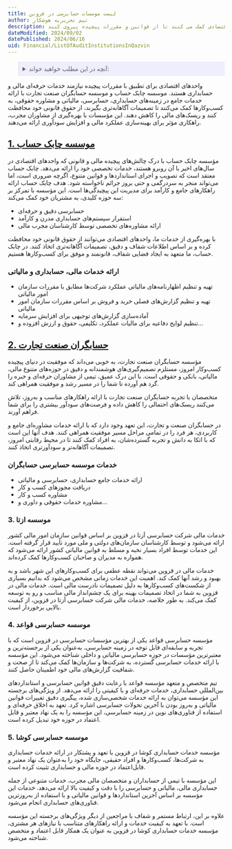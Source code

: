 ```yaml
---
title: لیست موسسات حسابرسی در قزوین
author: تیم تحریریه هوشکار
description: موسسات حسابرسی در قزوین، با ارائه خدمات تخصصی در زمینه های حسابداری، حسابرسی، مالیات و مشاوره حقوقی، به شرکت ها و واحدهای اقتصادی کمک می کنند تا از قوانین و مقررات پیچیده پیروی کنند
dateModified: 2024/09/02
datePublished: 2024/06/16
uid: Financial/ListOfAuditInstitutionsInQazvin
---
```


<blockquote style="background-color:#eeeefc; padding:0.5rem">
<details>
  <summary>آنچه در این مطلب خواهید خواند:</summary>
    <ul>
    <li>1. موسسه چابک حساب</li>
    <ul>
    <li>ارائه خدمات مالی، حسابداری و مالیاتی</li>
    </ul>
    <li>2. حسابگران صنعت تجارت</li>
    <ul>
    <li>خدمات موسسه حسابرسی حسابگران</li>
    </ul>
    <li>3.	موسسه ازتا</li>
    <li>4.	موسسه حسابرسی قواعد</li>
    <li>5.	موسسه حسابرسی کوشا</li>
</details>
</blockquote>

واحدهای اقتصادی برای تطبیق با مقررات پیچیده نیازمند خدمات حرفه‌ای مالی و حسابداری هستند. موسسه چابک حساب و موسسه حسابگران صنعت تجارت با ارائه خدمات جامع در زمینه‌های حسابداری، حسابرسی، مالیاتی و مشاوره حقوقی، به کسب‌وکارها کمک می‌کنند تا تصمیمات آگاهانه‌تری بگیرند، از حقوق قانونی خود محافظت کنند و ریسک‌های مالی را کاهش دهند. این مؤسسات با بهره‌گیری از مشاوران مجرب، راهکاری مؤثر برای بهینه‌سازی عملکرد مالی و افزایش سودآوری ارائه می‌دهند.

## <a href="https://www.hooshkar.com/Agents/ChabokHesab" target="_blank">1.	موسسه چابک حساب</a> 

مؤسسه چابک حساب با درک چالش‌های پیچیده مالی و قانونی که واحدهای اقتصادی در سال‌های اخیر با آن روبرو هستند، خدمات تخصصی خود را ارائه می‌دهد. چابک حساب معتقد است که تصویب و اجرای استانداردها و قوانین متنوع، اگرچه ضروری است، اما می‌تواند منجر به سردرگمی و حتی بروز جرائم ناخواسته شود. هدف چابک حساب ارائه راهکارهای جامع و کارآمد برای مدیریت این پیچیدگی‌ها است. این مؤسسه با تمرکز بر سه حوزه کلیدی، به مشتریان خود کمک می‌کند:

- حسابرسی دقیق و حرفه‌ای
- استقرار سیستم‌های حسابداری مدرن و کارآمد
- ارائه مشاوره‌های تخصصی توسط کارشناسان مجرب مالی

با بهره‌گیری از خدمات ما، واحدهای اقتصادی می‌توانند از حقوق قانونی خود محافظت کرده و بر اساس اطلاعات شفاف و دقیق، تصمیمات آگاهانه‌تری اتخاذ کنند. در چابک حساب، ما متعهد به ایجاد فضایی شفاف، قانونمند و موفق برای کسب‌وکارها هستیم.

### ارائه خدمات مالی، حسابداری و مالیاتی
- تهیه و تنظیم اظهارنامه‌های مالیاتی عملکرد شرکت‌ها مطابق با مقررات سازمان امور مالیاتی
- تهیه و تنظیم گزارش‌های فصلی خرید و فروش بر اساس مقررات سازمان امور مالیاتی
- آماده‌سازی گزارش‌های توجیهی برای افزایش سرمایه
- تنظیم لوایح دفاعیه برای مالیات عملکرد، تکلیفی، حقوق و ارزش افزوده و... 

## <a href="https://www.hooshkar.com/Agents/Hesabgaran" target="_blank">2.	حسابگران صنعت تجارت</a>

مؤسسه حسابگران صنعت  تجارت،  به خوبی می‌داند که موفقیت در دنیای پیچیده کسب‌وکار امروز، مستلزم تصمیم‌گیری‌های هوشمندانه و دقیق در حوزه‌های متنوع مالی، مالیاتی، بانکی و حقوقی است. با این درک عمیق، تیمی از مشاوران حرفه‌ای و خبره را گرد هم آورده‌ تا شما را در مسیر رشد و موفقیت همراهی کند.

متخصصان با تجربه حسابگران صنعت تجارت با ارائه راهکارهای مناسب و به‌روز، تلاش می‌کنند ریسک‌های احتمالی را کاهش داده و فرصت‌های سودآور بیشتری را برای شما فراهم آورند. 

در حسابگران صنعت و تجارت، این تعهد وجود دارد که با ارائه خدمات مشاوره‌ای جامع و کاربردی، هر فرد را در تمامی مراحل مسیر موفقیت همراهی کنند. هدف آنها این است که با اتکا به دانش و تجربه گسترده‌شان، به افراد کمک کنند تا در محیط رقابتی امروز، تصمیمات آگاهانه‌تر و سودآورتری اتخاذ کنند.
### خدمات موسسه حسابرسی حسابگران

- ارائه خدمات جامع حسابداری، حسابرسی و مالیاتی
-	دریافت مجوزهای کسب و کار
-	مشاوره کسب و کار
-	مشاوره خدمات حقوقی و داوری و...

### 3.	موسسه ازتا

خدمات مالی شرکت حسابرسی اَزتا در قزوین بر اساس قوانین سازمان امور مالی کشور ارائه می‌شود و توسط کارشناسان سازمان‌های دولتی و ملی مورد تأیید قرار گرفته است. این خدمات توسط افراد بسیار نخبه و مسلط به قوانین مالیاتی کشور ارائه می‌شود که همواره به مدیران و صاحبان کسب‌وکارها کمک کرده‌اند.

خدمات مالی در قزوین می‌تواند نقطه عطفی برای کسب‌وکارهای این شهر باشد و به بهبود و رشد آنها کمک کند. اهمیت این خدمات زمانی مشخص می‌شود که بدانیم بسیاری از شکست‌های کسب‌وکارها به دلیل تصمیمات نادرست مالی است. خدمات مالی در قزوین به شما در اتخاذ تصمیمات بهینه برای یک چشم‌انداز مالی مناسب و رو به توسعه کمک می‌کند. به طور خلاصه، خدمات مالی شرکت حسابرسی اَزتا در قزوین، از کیفیت بالایی برخوردار است.

### 4.	موسسه حسابرسی قواعد

مؤسسه حسابرسی قواعد یکی از بهترین مؤسسات حسابرسی در قزوین است که با تجربه و سابقه‌ای قابل توجه در زمینه حسابرسی، به‌عنوان یکی از برجسته‌ترین و معتبرترین مؤسسات در حوزه حسابرسی مالیاتی و داخلی شناخته می‌شود. این مؤسسه با ارائه خدمات حسابرسی گسترده، به شرکت‌ها و سازمان‌ها کمک می‌کند تا از صحت و شفافیت گزارش‌های مالی خود اطمینان حاصل کنند. 

تیم متخصص و متعهد مؤسسه قواعد با رعایت دقیق قوانین حسابرسی و استانداردهای بین‌المللی حسابداری، خدمات حرفه‌ای و با کیفیتی را ارائه می‌دهد. از ویژگی‌های برجسته این مؤسسه می‌توان به ارائه خدمات شخصی‌سازی شده، پیگیری دقیق تغییرات قوانین مالیاتی و به‌روز بودن با آخرین تحولات حسابرسی اشاره کرد. تعهد به اخلاق حرفه‌ای و استفاده از فناوری‌های نوین در زمینه حسابرسی، این مؤسسه را به یک نهاد معتبر و قابل اعتماد در حوزه خود تبدیل کرده است.

### 5.	موسسه حسابرسی کوشا

مؤسسه خدمات حسابداری کوشا در قزوین با تعهد و پشتکار در ارائه خدمات حسابداری به شرکت‌ها، کسب‌وکارها و افراد حقیقی، جایگاه خود را به‌عنوان یک نهاد معتبر و قابل‌اعتماد در حوزه مالی و حسابداری تثبیت کرده است.

 این مؤسسه با تیمی از حسابداران و متخصصان مالی مجرب، خدمات متنوعی از جمله حسابداری مالی، مالیاتی و حسابرسی را با دقت و کیفیت بالا ارائه می‌دهد. خدمات این مؤسسه بر اساس آخرین استانداردها و قوانین مالیاتی و با استفاده از به‌روزترین فناوری‌های حسابداری انجام می‌شود.

علاوه بر این، ارتباط مستمر و شفاف با مراجعین از دیگر ویژگی‌های برجسته این مؤسسه است. با تعهد به کیفیت خدمات و ارائه راهکارهای متناسب با نیازهای هر مشتری، مؤسسه خدمات حسابداری کوشا در قزوین به عنوان یک همکار قابل اعتماد و متخصص شناخته می‌شود.